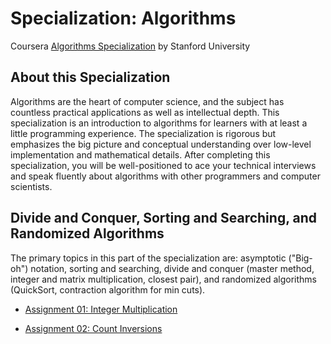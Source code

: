 # Specialization: Algorithms
Coursera [Algorithms Specialization](https://www.coursera.org/specializations/algorithms) by Stanford University 

## About this Specialization
Algorithms are the heart of computer science, and the subject has countless practical applications as well as intellectual depth.  This specialization is an introduction to algorithms for learners with at least a little programming experience.  The specialization is rigorous but emphasizes the big picture and conceptual understanding over low-level implementation and mathematical details.  After completing this specialization, you will be well-positioned to ace your technical interviews and speak fluently about algorithms with other programmers and computer scientists.

## Divide and Conquer, Sorting and Searching, and Randomized Algorithms
The primary topics in this part of the specialization are: asymptotic ("Big-oh") notation, sorting and searching, divide and conquer (master method, integer and matrix multiplication, closest pair), and randomized algorithms (QuickSort, contraction algorithm for min cuts).

- [Assignment 01: Integer Multiplication ](https://github.com/LucasBoTang/Coursera_Algorithms/tree/master/01Divide_and_Conquer_Sorting_and_Searching_and_Randomized_Algorithms/Assignment01)

- [Assignment 02: Count Inversions](https://github.com/LucasBoTang/Coursera_Algorithms/tree/master/01Divide_and_Conquer_Sorting_and_Searching_and_Randomized_Algorithms/Assignment02)
